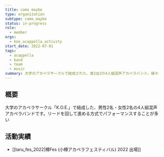 ```yaml
---
title: camo maybe
type: organization
subtype: camo_maybe
status: in-progress
role:
  - member
orgs:
  - koe_acappella_activity
start_date: 2022-07-01
tags:
  - acappella
  - band
  - team
  - music
summary: 大学のアカペラサークルで結成された、男2女2の4人組混声アカペラバンド。様々なイベントで活動している。
---
```

## 概要

大学のアカペラサークル「K.O.E.」で結成した、男性2名・女性2名の4人組混声アカペラバンドです。リードを回して進める方式でパフォーマンスすることが多い

## 活動実績

- [[taru_fes_2022|樽Fes (小樽アカペラフェスティバル) 2022 出場]]
